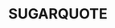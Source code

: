 ---
layout: media
title: "SUGARQUOTE"
tags:
  categories: aural
blurb: "SUGARQUOTE"
ads: false
share: false
sound:
  type: playlists
  id: 348985840
  url: https://soundcloud.com/symbios_wiki/sets/sugarquote
  show_plays: false
---